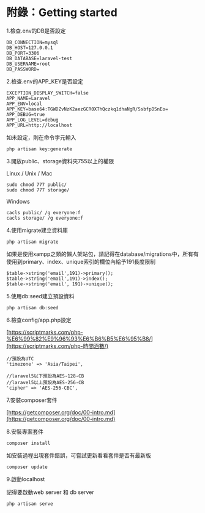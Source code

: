 # 附錄：Getting started

1.檢查.env的DB是否設定

```
DB_CONNECTION=mysql
DB_HOST=127.0.0.1
DB_PORT=3306
DB_DATABASE=laravel-test
DB_USERNAME=root
DB_PASSWORD=
```

2.檢查.env的APP\_KEY是否設定

```
EXCEPTION_DISPLAY_SWITCH=false
APP_NAME=Laravel
APP_ENV=local
APP_KEY=base64:TGWDZvNzK2aezGCR0XThQczkq1dhaNgR/SsbfpDSnEo=
APP_DEBUG=true
APP_LOG_LEVEL=debug
APP_URL=http://localhost
```

如未設定，則在命令字元輸入

```
php artisan key:generate
```

3.開放public、storage資料夾755以上的權限

Linux / Unix / Mac

```
sudo chmod 777 public/
sudo chmod 777 storage/
```

Windows

```
cacls public/ /g everyone:f
cacls storage/ /g everyone:f
```

4.使用migrate建立資料庫

```
php artisan migrate
```

如果是使用xampp之類的懶人架站包，請記得在database/migrations中，所有有使用到primary、index、unique索引的欄位內給予191長度限制

```
$table->string('email',191)->primary();
$table->string('email',191)->index();
$table->string('email', 191)->unique();
```

5.使用db:seed建立預設資料

```
php artisan db:seed
```

6.檢查config/app.php設定

[https://scriptmarks.com/php-%E6%99%82%E9%96%93%E6%B6%B5%E6%95%B8/](https://scriptmarks.com/php-時間涵數/)

```
//預設為UTC
'timezone' => 'Asia/Taipei',

//laravel5以下預設為AES-128-CB
//laravel5以上預設為AES-256-CB
'cipher' => 'AES-256-CBC',
```

7.安裝composer套件

[https://getcomposer.org/doc/00-intro.md](https://getcomposer.org/doc/00-intro.md)

8.安裝專案套件

```
composer install
```

如安裝過程出現套件錯誤，可嘗試更新看看套件是否有最新版

```
composer update
```

9.啟動localhost

記得要啟動web server 和 db server

```
php artisan serve
```





